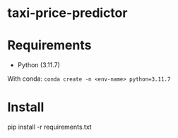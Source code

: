 # taxi-price-predictor

# Requirements

- Python (3.11.7)

With conda:
`conda create -n <env-name> python=3.11.7`

# Install

pip install -r requirements.txt
